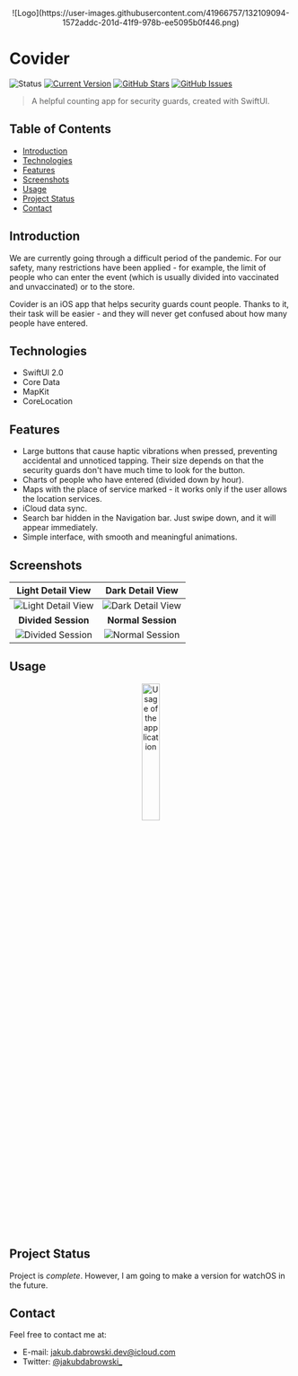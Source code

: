 <p align="center">
 ![Logo](https://user-images.githubusercontent.com/41966757/132109094-1572addc-201d-41f9-978b-ee5095b0f446.png)
</p>

# Covider
![Status](https://img.shields.io/static/v1?label=status&message=complete&color=brightgreen) [![Current Version](https://img.shields.io/badge/version-1.0-green.svg)](https://github.com/gph4ppy/covider) [![GitHub Stars](https://img.shields.io/github/stars/gph4ppy/covider.svg)](https://github.com/gph4ppy/Covider/stargazers) [![GitHub Issues](https://img.shields.io/github/issues/gph4ppy/covider.svg)](https://github.com/gph4ppy/covider/issues)

> A helpful counting app for security guards, created with SwiftUI.

## Table of Contents
* [Introduction](#introduction)
* [Technologies](#technologies)
* [Features](#features)
* [Screenshots](#screenshots)
* [Usage](#usage)
* [Project Status](#project-status)
* [Contact](#contact)

<!--- [Download](#download) << below screnshots --->

## Introduction
We are currently going through a difficult period of the pandemic. For our safety, many restrictions have been applied - for example, the limit of people who can enter the event (which is usually divided into vaccinated and unvaccinated) or to the store.

Covider is an iOS app that helps security guards count people. Thanks to it, their task will be easier - and they will never get confused about how many people have entered.

## Technologies
- SwiftUI 2.0
- Core Data
- MapKit
- CoreLocation

## Features
- Large buttons that cause haptic vibrations when pressed, preventing accidental and unnoticed tapping. Their size depends on that the security guards don't have much time to look for the button.
- Charts of people who have entered (divided down by hour).
- Maps with the place of service marked - it works only if the user allows the location services.
- iCloud data sync.
- Search bar hidden in the Navigation bar. Just swipe down, and it will appear immediately.
- Simple interface, with smooth and meaningful animations.

## Screenshots
| Light Detail View  | Dark Detail View   |
|:-------------------------:|:-------------------------:|
 | ![Light Detail View](https://user-images.githubusercontent.com/41966757/132108934-cb52993c-4e87-40f7-a98a-ce3968cd6640.png)       | ![Dark Detail View](https://user-images.githubusercontent.com/41966757/132108945-45411f1e-975f-4a8e-a939-a4805db0d110.png)       |
| **Divided Session**    | **Normal Session**     |
| ![Divided Session](https://user-images.githubusercontent.com/41966757/132109032-5408305a-c867-478b-be02-840c1c100773.png)  |  ![Normal Session](https://user-images.githubusercontent.com/41966757/132109041-e470b9d7-eb90-41a3-a7b3-34d746bb8236.png)  |

<!---- TO DO
## Download
Covider is available for free on the AppStore - you can try it out yourself. To download it, click on the button below.

<p align="center">
  <a href="">
    <img alt="Download on the App Store" title="App Store" src="https://developer.apple.com/assets/elements/badges/download-on-the-app-store.svg" width="200">
  </a>
</p>

**Requirements:**
- iPhone - _Requires iOS 14.0 or later._
- iPad - _Requires iPadOS 14.0 or later._
- iPod touch - _Requires iOS 14.0 or later._
- Mac - _Requires macOS 11.0 or later and a Mac with Apple M1 chip._
------>

## Usage
<p align="center">
  <img src="https://user-images.githubusercontent.com/41966757/132108840-4d526062-1626-4508-8fc6-ad45d8435fea.gif" alt="Usage of the application" width="25%" height="25%"/>
</p>

## Project Status
Project is _complete_. However, I am going to make a version for watchOS in the future.

## Contact
Feel free to contact me at:
- E-mail: jakub.dabrowski.dev@icloud.com
- Twitter: [@jakubdabrowski_](https://twitter.com/jakubdabrowski_)
